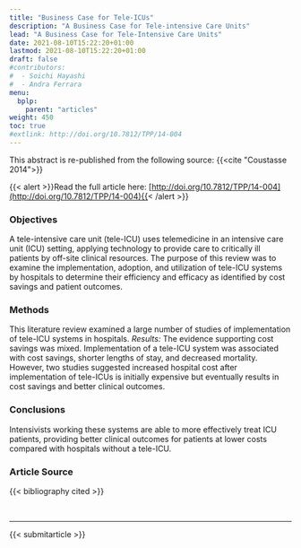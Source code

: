 ```yaml
---
title: "Business Case for Tele-ICUs"
description: "A Business Case for Tele-intensive Care Units"
lead: "A Business Case for Tele-Intensive Care Units"
date: 2021-08-10T15:22:20+01:00
lastmod: 2021-08-10T15:22:20+01:00
draft: false
#contributors:
#  - Soichi Hayashi
#  - Andra Ferrara
menu:
  bplp:
    parent: "articles"
weight: 450
toc: true
#extlink: http://doi.org/10.7812/TPP/14-004
---
```


This abstract is re-published from the following source: {{<cite "Coustasse 2014">}}

{{< alert >}}Read the full article here: [http://doi.org/10.7812/TPP/14-004](http://doi.org/10.7812/TPP/14-004){{< /alert >}}

### Objectives
A tele-intensive care unit (tele-ICU) uses telemedicine in an intensive care unit (ICU) setting, applying technology to provide care to critically ill patients by off-site clinical resources. The purpose of this review was to examine the implementation, adoption, and utilization of tele-ICU systems by hospitals to determine their efficiency and efficacy as identified by cost savings and patient outcomes.

### Methods
This literature review examined a large number of studies of implementation of tele-ICU systems in hospitals. *Results:* The evidence supporting cost savings was mixed. Implementation of a tele-ICU system was associated with cost savings, shorter lengths of stay, and decreased mortality. However, two studies suggested increased hospital cost after implementation of tele-ICUs is initially expensive but eventually results in cost savings and better clinical outcomes.

### Conclusions
Intensivists working these systems are able to more effectively treat ICU patients, providing better clinical outcomes for patients at lower costs compared with hospitals without a tele-ICU.

### Article Source
{{< bibliography cited >}}

<br>

-----------------------------------------------

{{< submitarticle >}}

